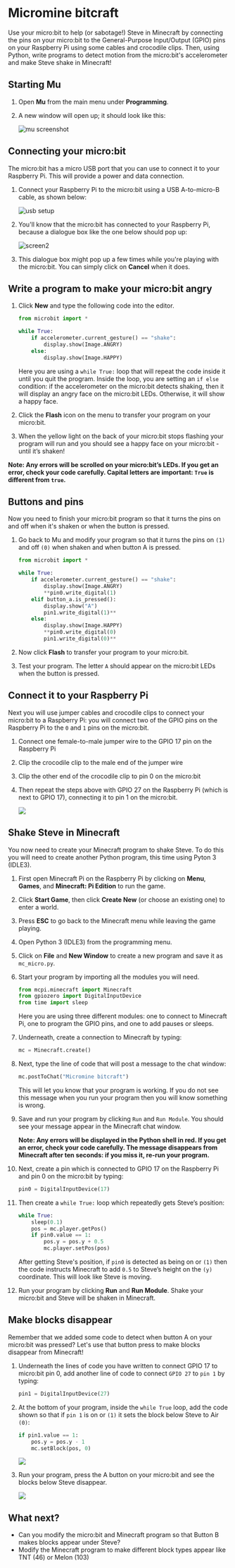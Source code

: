 # Micromine bitcraft

Use your micro:bit to help (or sabotage!) Steve in Minecraft by connecting the pins on your micro:bit to the General-Purpose Input/Output (GPIO) pins on your Raspberry Pi using some cables and crocodile clips. Then, using Python, write programs to detect motion from the micro:bit's accelerometer and make Steve shake in Minecraft!

## Starting Mu

1. Open **Mu** from the main menu under **Programming**.

1. A new window will open up; it should look like this:

	![mu screenshot](images/screen1.png)

## Connecting your micro:bit

The micro:bit has a micro USB port that you can use to connect it to your Raspberry Pi. This will provide a power and data connection.

1. Connect your Raspberry Pi to the micro:bit using a USB A-to-micro-B cable, as shown below:

	![usb setup](images/usb.png)

1. You'll know that the micro:bit has connected to your Raspberry Pi, because a dialogue box like the one below should pop up:

	![screen2](images/screen2.png)

1. This dialogue box might pop up a few times while you're playing with the micro:bit. You can simply click on **Cancel** when it does.

## Write a program to make your micro:bit angry

1. Click **New** and type the following code into the editor.

	```python
	from microbit import *
	
	while True:
        if accelerometer.current_gesture() == "shake":
            display.show(Image.ANGRY)
        else:
            display.show(Image.HAPPY)
    ```
    
    Here you are using a `while True:` loop that will repeat the code inside it until you quit the program. Inside the loop, you are setting an `if else` condition: if the accelerometer on the micro:bit detects shaking, then it will display an angry face on the micro:bit LEDs. Otherwise, it will show a happy face.
                
1. Click the **Flash** icon on the menu to transfer your program on your micro:bit.

1. When the yellow light on the back of your micro:bit stops flashing your program will run and you should see a happy face on your micro:bit - until it’s shaken!

**Note: Any errors will be scrolled on your micro:bit’s LEDs. If you get an error, check your code carefully. Capital letters are important: `True` is different from `true`.**

## Buttons and pins
Now you need to finish your micro:bit program so that it turns the pins on and off when it's shaken or when the button is pressed.

1. Go back to Mu and modify your program so that it turns the pins on `(1)` and off `(0)` when shaken and when button A is pressed.

	```python
	from microbit import *
    
    while True:
        if accelerometer.current_gesture() == "shake":
            display.show(Image.ANGRY)
            **pin0.write_digital(1)
        elif button_a.is_pressed():
            display.show("A")
            pin1.write_digital(1)**
        else:
            display.show(Image.HAPPY)
            **pin0.write_digital(0)
            pin1.write_digital(0)**
    ```
	
            
1. Now click **Flash** to transfer your program to your micro:bit.
1. Test your program. The letter `A` should appear on the micro:bit LEDs when the button is pressed.

## Connect it to your Raspberry Pi
Next you will use jumper cables and crocodile clips to connect your micro:bit to a Raspberry Pi: you will connect two of the GPIO pins on the Raspberry Pi to the `0` and `1` pins on the micro:bit.

1. Connect one female-to-male jumper wire to the GPIO 17 pin on the Raspberry Pi
1. Clip the crocodile clip to the male end of the jumper wire
1. Clip the other end of the crocodile clip to pin 0 on the micro:bit
1. Then repeat the steps above with GPIO 27 on the Raspberry Pi (which is next to GPIO 17), connecting it to pin 1 on the micro:bit.


	![](images/microbit-pi-pins-connect.png)


## Shake Steve in Minecraft

You now need to create your Minecraft program to shake Steve. To do this you will need to create another Python program, this time using Pyton 3 (IDLE3).

1. First open Minecraft Pi on the Raspberry Pi by clicking on **Menu**, **Games**, and **Minecraft: Pi Edition** to run the game.
1. Click **Start Game**, then click **Create New** (or choose an existing one) to enter a world.
1. Press **ESC** to go back to the Minecraft menu while leaving the game playing.
1. Open Python 3 (IDLE3) from the programming menu.
1. Click on **File** and **New Window** to create a new program and save it as `mc_micro.py`.
1. Start your program by importing all the modules you will need.

	```python
	from mcpi.minecraft import Minecraft
    from gpiozero import DigitalInputDevice
    from time import sleep
    ```
    Here you are using three different modules: one to connect to Minecraft Pi, one to program the GPIO pins, and one to add pauses or sleeps.

1. Underneath, create a connection to Minecraft by typing:
	
	```python
	mc = Minecraft.create()
	```

1. Next, type the line of code that will post a message to the chat window:

	```python
	mc.postToChat("Micromine bitcraft")
	```
	This will let you know that your program is working. If you do not see this message when you run your program then you will know something is wrong.

1. Save and run your program by clicking `Run` and `Run Module`. You should see your message appear in the Minecraft chat window.

	**Note: Any errors will be displayed in the Python shell in red. If you get an error, check your code carefully. The message disappears from Minecraft after ten seconds: if you miss it, re-run your program.**

1. Next, create a pin which is connected to GPIO 17 on the Raspberry Pi and pin 0 on the micro:bit by typing:

	```python
	pin0 = DigitalInputDevice(17)
	```

1. Then create a `while True:` loop which repeatedly gets Steve’s position:

	```python
	while True:
        sleep(0.1)
        pos = mc.player.getPos()
        if pin0.value == 1:
            pos.y = pos.y + 0.5
            mc.player.setPos(pos)
     ```   
        
    After getting Steve's position, if `pin0` is detected as being on or `(1)` then the code instructs Minecraft to add `0.5` to Steve’s height on the `(y)` coordinate. This will look like Steve is moving. 

1. Run your program by clicking **Run** and **Run Module**. Shake your micro:bit and Steve will be shaken in Minecraft.

## Make blocks disappear 
Remember that we added some code to detect when button A on your micro:bit was pressed? Let's use that button press to make blocks disappear from Minecraft!

1. Underneath the lines of code you have written to connect GPIO 17 to micro:bit pin 0, add another line of code to connect `GPIO 27` to `pin 1` by typing:

	```python
    pin1 = DigitalInputDevice(27)
    ```
1. At the bottom of your program, inside the `while True` loop, add the code shown so that if `pin 1` is on or `(1)` it sets the block below Steve to Air `(0)`:

	```python
    if pin1.value == 1:
        pos.y = pos.y - 1
        mc.setBlock(pos, 0)
    ```    
    
    ![](images/idle3-code.png)

1. Run your program, press the A button on your micro:bit and see the blocks below Steve disappear.

	![](images/steve-in-a-hole.png)

## What next?
- Can you modify the micro:bit and Minecraft program so that Button B makes blocks appear under Steve?
- Modify the Minecraft program to make different block types appear like TNT (46) or Melon (103)

